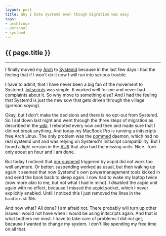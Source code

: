 ```yaml
---
layout: post
title: Why I hate systemd even though migration was easy
tags:
- archlinux
- personal
- systemd
---
```


{{ page.title }}
----------------
----------------

I finally moved my [Arch](http://www.archlinux.org/) to
[Systemd](https://wiki.archlinux.org/index.php/Systemd) because in the last few
days I had the feeling that if I won't do it now I will run into serious
trouble.

I have to admit, that I have never been a big fan of the movement to Systemd.
[Initscripts](https://wiki.archlinux.org/index.php/Initscripts) was simple. It
worked well for me and never had complaints about it. So why move to something
else? And I had the feeling that Systemd is just the new sow that gets driven
through the village (*german saying*).

Okay, but I don't make the decisions and there is no opt-out from Systemd. So I
sat down last night and went through the three steps of migration as described
in the [wiki](https://wiki.archlinux.org/index.php/Systemd). I rebooted every
now and then and made sure that I did not break anything. And today my MacBook
Pro is running a initscripts free Arch Linux. The only problem was the
[pommed](https://wiki.archlinux.org/index.php/MacBookPro#Pommed) daemon, which
had no real systemd unit and was relying on Systemd's initscript compatibility.
But I found a light version in the
[AUR](https://aur.archlinux.org/packages.php?ID=58472) that also had the
missing units. Nice. Took only about an hour and I am done.

But today I noticed that
[pm-suspend](https://wiki.archlinux.org/index.php/pm-utils) triggered by acpid
did not work too well anymore.  Or better: suspending worked as usual, but then
waking up again it seemed that now Systemd's own powermanagement tools kicked
in and send the book back to sleep again. I now had to wake my laptop twice
(now more akin to me, but not what I had in mind). I disabled the acpid unit
again with no effect, because I missed the acpid.socket, which I never explicitly
enabled. Until I noticed this I just removed the lines in the `handler.sh` file.

And now what? All done? I am afraid not. There probably will turn up other issues
I would not have when I would be using initscripts again. And that is what bothers
me most. I have to take care of problems I did not get, because *I* wanted to change
my system. I don't like spending my free time on all that.
